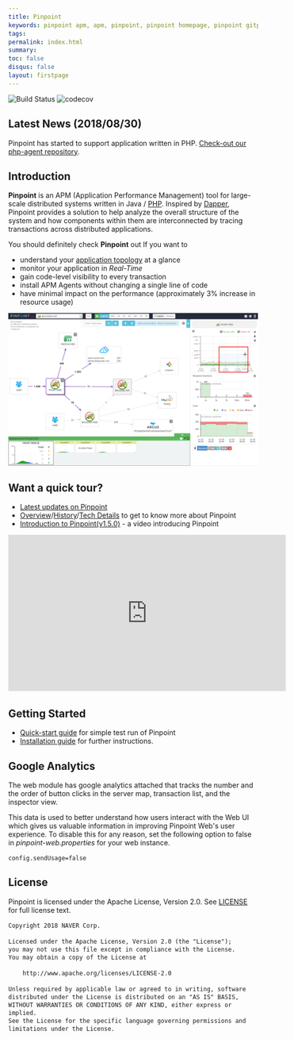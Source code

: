 ```yaml
---
title: Pinpoint
keywords: pinpoint apm, apm, pinpoint, pinpoint homepage, pinpoint gitpage
tags:
permalink: index.html
summary:
toc: false
disqus: false
layout: firstpage
---
```


![Build Status](https://travis-ci.org/naver/pinpoint.svg?branch=master)
![codecov](https://codecov.io/gh/naver/pinpoint/branch/master/graph/badge.svg)
 
## Latest News (2018/08/30)

Pinpoint has started to support application written in PHP. [Check-out our php-agent repository](https://github.com/naver/pinpoint-c-agent).

## Introduction  
  
**Pinpoint** is an APM (Application Performance Management) tool for large-scale distributed systems written in Java / [PHP](https://github.com/naver/pinpoint-c-agent).
Inspired by [Dapper](http://research.google.com/pubs/pub36356.html "Google Dapper"),
Pinpoint provides a solution to help analyze the overall structure of the system and how components within them are interconnected by tracing transactions across distributed applications.

You should definitely check **Pinpoint** out If you want to

* understand your [application topology](./overview.html) at a glance
* monitor your application in *Real-Time*
* gain code-level visibility to every transaction
* install APM Agents without changing a single line of code
* have minimal impact on the performance (approximately 3% increase in resource usage)

![Pinpoint](images/ss_server-map.png)

## Want a quick tour?
 * [Latest updates on Pinpoint](./news.html)
 * [Overview](./overview.html)/[History](./history.html)/[Tech Details](./techdetail.html) to get to know more about Pinpoint 
 * [Introduction to Pinpoint(v1.5.0)](https://www.youtube.com/watch?v=U4EwnB34Dus&feature=youtu.be) - a video introducing Pinpoint

<iframe width="560" height="315" src="https://www.youtube.com/embed/U4EwnB34Dus" frameborder="0" allow="autoplay; encrypted-media" allowfullscreen></iframe>

## Getting Started
 * [Quick-start guide](./1.7.3/quickstart.html) for simple test run of Pinpoint
 * [Installation guide](./1.7.3/installation.html) for further instructions.

## Google Analytics
The web module has google analytics attached that tracks the number and the order of button clicks in the server map, transaction list, and the inspector view.

This data is used to better understand how users interact with the Web UI which gives us valuable information in improving Pinpoint Web's user experience.
To disable this for any reason, set the following option to false in *pinpoint-web.properties* for your web instance.
```
config.sendUsage=false
```

## License
Pinpoint is licensed under the Apache License, Version 2.0.
See [LICENSE](https://github.com/naver/pinpoint/blob/master/LICENSE) for full license text.

```
Copyright 2018 NAVER Corp.

Licensed under the Apache License, Version 2.0 (the "License");
you may not use this file except in compliance with the License.
You may obtain a copy of the License at

    http://www.apache.org/licenses/LICENSE-2.0

Unless required by applicable law or agreed to in writing, software
distributed under the License is distributed on an "AS IS" BASIS,
WITHOUT WARRANTIES OR CONDITIONS OF ANY KIND, either express or implied.
See the License for the specific language governing permissions and
limitations under the License.
```
